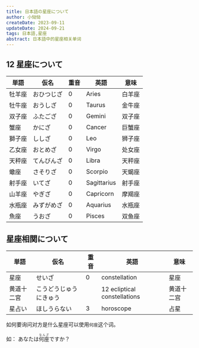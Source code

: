 ```yaml
---
title: 日本語の星座について
author: 小恸恸
createDate: 2023-09-11
updateDate: 2024-09-21
tags: 日本語,星座
abstract: 日本語中的星座相关单词
---
```


## 12 星座について

| 単語   | 仮名       | 重音 | 英語        | 意味   |
| ------ | ---------- | ---- | ----------- | ------ |
| 牡羊座 | おひつじざ | 0    | Aries       | 白羊座 |
| 牡牛座 | おうしざ   | 0    | Taurus      | 金牛座 |
| 双子座 | ふたござ   | 0    | Gemini      | 双子座 |
| 蟹座   | かにざ     | 0    | Cancer      | 巨蟹座 |
| 獅子座 | ししざ     | 0    | Leo         | 狮子座 |
| 乙女座 | おとめざ   | 0    | Virgo       | 处女座 |
| 天秤座 | てんびんざ | 0    | Libra       | 天秤座 |
| 蠍座   | さそりざ   | 0    | Scorpio     | 天蝎座 |
| 射手座 | いてざ     | 0    | Sagittarius | 射手座 |
| 山羊座 | やぎざ     | 0    | Capricorn   | 摩羯座 |
| 水瓶座 | みずがめざ | 0    | Aquarius    | 水瓶座 |
| 魚座   | うおざ     | 0    | Pisces      | 双鱼座 |

## 星座相関について

| 単語       | 仮名                   | 重音 | 英語                         | 意味       |
| ---------- | ---------------------- | ---- | ---------------------------- | ---------- |
| 星座       | せいざ                 | 0    | constellation                | 星座       |
| 黄道十二宮 | こうどうじゅうにきゅう |      | 12 ecliptical constellations | 黄道十二宫 |
| 星占い     | ほしうらない           | 3    | horoscope                    | 占星       |

如何要询问对方是什么星座可以使用`何座`这个词。

如： あなたは<ruby>何座<rt>なんざ</rt></ruby>ですか？
